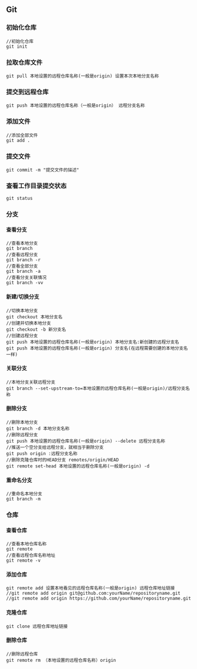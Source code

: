 ## Git

### 初始化仓库

```
//初始化仓库
git init
```



### 拉取仓库文件

```
git pull 本地设置的远程仓库名称(一般是origin) 设置本次本地分支名称
```

### 提交到远程仓库

```
git push 本地设置的远程仓库名称（一般是origin） 远程分支名称
```





### 添加文件

```
//添加全部文件
git add .
```



### 提交文件

```
git commit -m "提交文件的描述"
```



### 查看工作目录提交状态

```
git status
```

### 分支

#### 查看分支

```
//查看本地分支
git branch
//查看远程分支
git branch -r
//查看全部分支
git branch -a
//查看分支关联情况
git branch -vv
```

#### 新建/切换分支

```
//切换本地分支
git checkout 本地分支名
//创建并切换本地分支
git checkout -b 新分支名
//创建远程分支
git push 本地设置的远程仓库名称(一般是origin) 本地分支名:新创建的远程分支名
git push 本地设置的远程仓库名称(一般是origin) 分支名(在远程需要创建的本地分支名一样)
```

#### 关联分支

```
//本地分支关联远程分支
git branch --set-upstream-to=本地设置的远程仓库名称(一般是origin)/远程分支名称
```

#### 删除分支

```
//删除本地分支
git branch -d 本地分支名称
//删除远程分支
git push 本地设置的远程仓库名称(一般是origin) --delete 远程分支名称
//推送一个空分支给远程分支，就相当于删除分支
git push origin :远程分支名称
//删除克隆仓库时的HEAD分支 remotes/origin/HEAD
git remote set-head 本地设置的远程仓库名称(一般是origin) -d
```

#### 重命名分支

```
//重命名本地分支
git branch -m 
```

### 仓库

#### 查看仓库

```
//查看本地仓库名称
git remote 
//查看远程仓库名称地址
git remote -v
```

#### 添加仓库

```shell
git remote add 设置本地看见的远程仓库名称(一般是origin) 远程仓库地址链接
//git remote add origin git@github.com:yourName/repositoryname.git
//git remote add origin https://github.com/yourName/repositoryname.git
```

#### 克隆仓库

```
git clone 远程仓库地址链接
```



#### 删除仓库

```
//删除远程仓库
git remote rm （本地设置的远程仓库名称）origin

```


